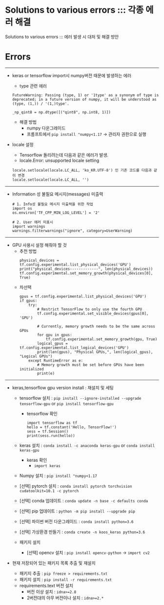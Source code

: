 # Solutions to various errors ::: 각종 에러 해결 
Solutions to various errors ::: 에러 발생 시 대처 및 해결 방안

Errors
===

---
* keras or tensorflow import시 numpy버전 때문에 발생하는 에러 
  * type 관련 에러
  ```
  FutureWarning: Passing (type, 1) or '1type' as a synonym of type is deprecated; in a future version of numpy, it will be understood as (type, (1,)) / '(1,)type'.

  _np_qint8 = np.dtype([("qint8", np.int8, 1)])
  ```
  * 해결 방법
    * numpy 다운그레이드
    * 프롬프트에서 `pip install "numpy<1.17` -> 관리자 권한으로 실행

* locale 설정  
    * Tensorflow 돌리려는데 다음과 같은 에러가 발생.
    * locale.Error: unsupported locale setting
    ```
    locale.setlocale(locale.LC_ALL, 'ko_KR.UTF-8') 인 기존 코드를 다음과 같이 변경
    locale.setlocale(locale.LC_ALL, '')
    ```

---
* Information 성 불필요 메시지(messages) 미출력
    ``` 
    # 1. Info성 불필요 메시지 미출력을 위한 작업
    import os
    os.environ['TF_CPP_MIN_LOG_LEVEL'] = '2'
    ```
    ```
    # 2. User 에러 미표시
    import warnings
    warnings.filterwarnings("ignore", category=UserWarning)
    ```

---
* GPU 사용시 설정 해줘야 할 것
  * 추천 방법
    ```
    physical_devices = tf.config.experimental.list_physical_devices('GPU')
    print("physical_devices-------------", len(physical_devices))
    tf.config.experimental.set_memory_growth(physical_devices[0], True)
    ```
  * 차선택
    ```
    gpus = tf.config.experimental.list_physical_devices('GPU')
    if gpus:
        try:
            # Restrict TensorFlow to only use the fourth GPU
            tf.config.experimental.set_visible_devices(gpus[0], 'GPU')

            # Currently, memory growth needs to be the same across GPUs
            for gpu in gpus:
                tf.config.experimental.set_memory_growth(gpu, True)
            logical_gpus = tf.config.experimental.list_logical_devices('GPU')
            print(len(gpus), "Physical GPUs,", len(logical_gpus), "Logical GPUs")
        except RuntimeError as e:
            # Memory growth must be set before GPUs have been initialized
            print(e)
    ```

---
* keras,tensorflow gpu version install : 재설치 및 세팅
  * tensorflow 설치 : `pip install --ignore-installed --upgrade tensorflow-gpu` or `pip install tensorflow-gpu`
    * tensorflow 확인 
      ```
      import tensorflow as tf
      hello = tf.constant('Hello, TensorFlow!')
      sess = tf.Session()
      print(sess.run(hello))
      ```
  * keras 설치 : `conda install -c anaconda keras-gpu` or `conda install keras-gpu`
    * keras 확인
      * `import keras`
  * Numpy 설치 : `pip install "numpy<1.17`
  * [선택] pytorch 설치 : `conda install pytorch torchvision cudatoolkit=10.1 -c pytorch`
  * [선택] conda 업데이트 : `conda update -n base -c defaults conda`
  * [선택] pip 업데이트 : `python -m pip install --upgrade pip`
  * [선택] 파이썬 버전 다운그레이드 : `conda install python=3.6`
  * [선택] 가상환경 만들기 : `conda create -n koos_keras python=3.6`

  * 패키지 설치
    * [선택] opencv 설치 : `pip install opencv-python` -> `import cv2`

* 현재 저장되어 있는 패키지 목록 추출 및 재설치
  * 패키지 추출 : `pip freeze > requirements.txt`
  * 패키지 설치 : `pip install -r requirements.txt`
  * requirements.text 버전 설치
    * 버전 이상 설치 : `idna>=2.8`
    * 2버전대의 아무 버전이나 설치 : `idna>=2.*`


